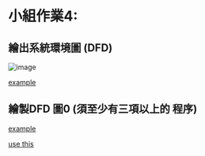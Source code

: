 # 小組作業4:

## 繪出系統環境圖 (DFD)
![image](https://github.com/user-attachments/assets/7ea84edb-aa30-4047-a004-7fafac1007d6)

[example](https://lucid.app/lucidchart/8dedf4c3-5f60-4c8a-b19c-889225e00b1c/edit?shared=true&page=0_0#)

## 繪製DFD 圖0 (須至少有三項以上的 程序)
[example](https://lucid.app/lucidchart/894bf7f1-2374-4871-8ea4-2faefd8ee8a7/edit?shared=true&page=0_0#)




[use this](https://online.visual-paradigm.com/share.jsp?id=333636303635342d31)
